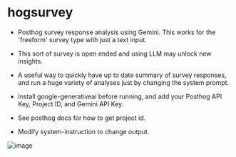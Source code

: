 # hogsurvey
- Posthog survey response analysis using Gemini. This works for the 'freeform' survey type with just a text input.
- This sort of survey is open ended and using LLM may unlock new insights.
- A useful way to quickly have up to date summary of survey responses, and run a huge variety of analyses just by changing the system prompt.

- Install google-generativeai before running, and add your Posthog API Key, Project ID, and Gemini API Key.
- See posthog docs for how to get project id.
- Modify system-instruction to change output.

![image](https://github.com/mdave0/hogsurvey/assets/29395487/633cf4ba-f70c-45e8-9a17-e69007e50a7f)
